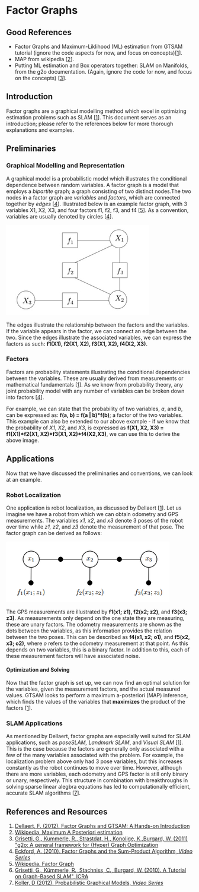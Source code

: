 # Factor Graphs

## Good References

* Factor Graphs and Maximum-Liklihood (ML) estimation from GTSAM tutorial (ignore the code aspects for now, and focus on concepts)[[1][Dellaert2012]].
* MAP from wikipedia [[2][MAP-wiki]].
* Putting ML estimation and Box operators together: SLAM on Manifolds, from the g2o documentation. (Again, ignore the code for now, and focus on the concepts) [[3][g2o]].

## Introduction

Factor graphs are a graphical modelling method which excel in optimizing
estimation problems such as SLAM [[1][Dellaert2012]]. This document serves as
an introduction; please refer to the references below for more thorough
explanations and examples.

## Preliminaries

### Graphical Modelling and Representation

A graphical model is a probabilistic model which illustrates the conditional
dependence between random variables. A factor graph is a model that employs a
*bipartite* graph; a graph consisting of two distinct nodes.The two nodes in
a factor graph are *variables* and *factors*, which are connected together by
*edges* [[4][Eckford2010]]. Illustrated below is an example factor graph,
with 3 variables X1, X2, X3, and four factors f1, f2, f3, and f4 [[5][FG-wiki]].
As a convention, variables are usually denoted by circles [[4][Eckford2010]].

![Factor Graph](factor_graph.jpg)

The edges illustrate the relationship between the factors and the variables. If
the variable appears in the factor, we can connect an edge between the two.
Since the edges illustrate the associated variables, we can express the factors
as such: **f1(X1), f2(X1, X2), f3(X1, X2), f4(X2, X3)**.

### Factors

Factors are probability statements illustrating the conditional dependencies
between the variables. These are usually derived from measurements or
mathematical fundamentals [[1][Dellaert2012]]. As we know from probability
theory, any joint probability model with any number of variables can be broken
down into factors [[4][Eckford2010]].

For example, we can state that the probability of two variables, *a*, and *b*,
can be expressed as: **f(a, b) = f(a | b)\*f(b)**; a factor of the two
variables. This example can also be extended to our above example - if we know
that the probability of *X1*, *X2*, and *X3*, is expressed as **f(X1, X2, X3) =
f1(X1)\*f2(X1, X2)\*f3(X1, X2)\*f4(X2,X3)**, we can use this to derive the
above image.

## Applications

Now that we have discussed the preliminaries and conventions, we can look at an
example.

### Robot Localization

One application is robot localization, as discussed by Dellaert
[[1][Dellaert2012]]. Let us imagine we have a robot from which we can obtain
odometry and GPS measurements. The variables *x1, x2*, and *x3* denote 3 poses
of the robot over time while *z1, z2*, and *z3* denote the measurement of that
pose. The factor graph can be derived as follows:

![Factor Graph 2](factor_graph_2.jpg)

The GPS measurements are illustrated by **f1(x1; z1), f2(x2; z2)**, and
**f3(x3; z3)**. As measurements only depend on the one state they are
measuring, these are unary factors. The odometry measurements are shown as the
dots between the variables, as this information provides the relation between
the two poses. This can be described as **f4(x1, x2; o1)**, and **f5(x2, x3;
o2)**, where *o* refers to the odometry measurement at that point. As this
depends on two variables, this is a binary factor. In addition to this, each of
these measurement factors will have associated noise.


#### Optimization and Solving

Now that the factor graph is set up, we can now find an optimal solution for
the variables, given the measurement factors, and the actual measured values.
GTSAM looks to perform a maximum a-posteriori (MAP) inference, which finds the
values of the variables that **maximizes** the product of the factors
[[1][Dellaert2012]].

### SLAM Applications

As mentioned by Dellaert, factor graphs are especially well suited for SLAM
applications, such as *poseSLAM, Landmark SLAM*, and *Visual SLAM*
[[1][Dellaert2012]]. This is the case because the factors are generally only
associated with a few of the many variables associated with the problem. For
example, the localization problem above only had 3 pose variables, but this
increases constantly as the robot continues to move over time. However,
although there are more variables, each odometry and GPS factor is still only
binary or unary, respectively. This structure in combination with breakthroughs
in solving sparse linear alegbra equations has led to computationally
efficient, accurate SLAM algorithms [[7][Grisetti2010]].


## References and Resources
1.  [Dellaert, F. (2012). Factor Graphs and GTSAM: A Hands-on Introduction][Dellaert2012]
2.  [Wikipedia, Maximum A Posteriori estimation][MAP-wiki]
3.  [Grisetti, G., Kummerle, R., Strastdat, H., Konolige, K.,Burgard, W. (2011) "g2o: A general framework for (Hyper) Graph Optimization][g2o]
4.  [Eckford, A. (2010). Factor Graphs and the Sum-Product Algorithm, *Video Series*][Eckford2010]
5.  [Wikipedia. Factor Graph][FG-wiki]
6.  [Grisetti, G., Kümmerle, R., Stachniss, C., Burgard, W. (2010). A Tutorial on Graph-Based SLAM", ICRA][Grisetti2010]
7.  [Koller, D (2012). Probabilistic Graphical Models, *Video Series*][Koller2012]

[Dellaert2012]: https://research.cc.gatech.edu/borg/sites/edu.borg/files/downloads/gtsam.pdf
[MAP-wiki]: https://en.wikipedia.org/wiki/Maximum_likelihood_estimation
[Eckford2010]: https://www.youtube.com/watch?v=8H5LJVgtzsg
[FG-wiki]: https://en.wikipedia.org/wiki/Factor_graph
[g2o]: https://github.com/RainerKuemmerle/g2o/blob/master/doc/g2o.pdf
[Grisetti2010]: http://www2.informatik.uni-freiburg.de/~stachnis/pdf/grisetti10titsmag.pdf
[Koller2012]: https://www.youtube.com/watch?v=6ODl1rxoT14&list=PL50E6E80E8525B59C&index=5
